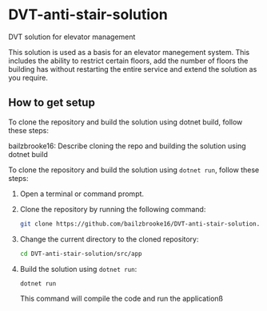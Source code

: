 # DVT-anti-stair-solution

DVT solution for elevator management

This solution is used as a basis for an elevator manegement system. This includes the ability to restrict certain floors, add the number of floors the building has without restarting the entire service and extend the solution as you require.

## How to get setup

To clone the repository and build the solution using dotnet build, follow these steps:

bailzbrooke16: Describe cloning the repo and building the solution using dotnet build

To clone the repository and build the solution using `dotnet run`, follow these steps:

1. Open a terminal or command prompt.

2. Clone the repository by running the following command:

   ```bash
   git clone https://github.com/bailzbrooke16/DVT-anti-stair-solution.git
   ```

3. Change the current directory to the cloned repository:

   ```bash
   cd DVT-anti-stair-solution/src/app
   ```

4. Build the solution using `dotnet run`:

   ```bash
   dotnet run 
   ```

   This command will compile the code and run the applicationß
